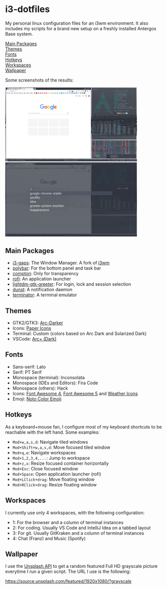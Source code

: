 # i3-dotfiles

My personal linux configuration files for an i3wm environment. It also includes my scripts for a brand new setup on a freshly installed Antergos Base system.

[Main Packages](#main-packages)</br>
[Themes](#themes)</br>
[Fonts](#fonts)</br>
[Hotkeys](#hotkeys)</br>
[Workspaces](#workspaces)</br>
[Wallpaper](#wallpaper)</br>

Some screenshots of the results:

<img src="screenshots/ws1+notif.png" width=420></img> <img src="screenshots/rofi.png" width=420></img>

## Main Packages

* [i3-gaps](https://github.com/Airblader/i3): The Window Manager. A fork of [i3wm](https://i3wm.org)
* [polybar](https://github.com/jaagr/polybar): For the bottom panel and task bar
* [compton](https://github.com/chjj/compton): Only for transparency
* [rofi](https://github.com/DaveDavenport/rofi): An application launcher
* [lightdm-gtk-greeter](https://wiki.archlinux.org/index.php/LightDM#Greeter): For login, lock and session selection
* [dunst](https://github.com/dunst-project/dunst): A notification daemon
* [terminator](https://gnometerminator.blogspot.fr/p/introduction.html): A terminal emulator

## Themes
* GTK2/GTK3: [Arc-Darker](https://github.com/horst3180/arc-theme)
* Icons: [Paper Icons](https://snwh.org/paper)
* Terminal: Custom (colors based on Arc Dark and Solarized Dark)
* VSCode: [Arc+ (Dark)](https://marketplace.visualstudio.com/items?itemName=ph-hawkins.arc-plus)

## Fonts

* Sans-serif: Lato
* Serif: PT Serif
* Monospace (terminal): Inconsolata
* Monospace (IDEs and Editors): Fira Code
* Monospace (others): Hack
* Icons: [Font Awesome 4](https://fontawesome.com/v4.7.0/), [Font Awesome 5](https://fontawesome.com/) and [Weather Icons](http://erikflowers.github.io/weather-icons/)
* Emoji: [Noto Color Emoji](https://www.google.com/get/noto/help/emoji/)

## Hotkeys

As a keyboard+mouse fan, I configure most of my keyboard shortcuts to be reachable with the left hand. Some examples:
* `Mod+w,a,s,d`: Navigate tiled windows
* `Mod+Shift+w,a,s,d`: Move focused tiled window
* `Mod+q,e`: Navigate workspaces
* `Mod+1,2,3,4,...`: Jump to workspace
* `Mod+z,x`: Resize focused container horizontally
* `Mod+Esc`: Close focused window
* `Mod+Space`: Open application launcher (rofi)
* `Mod+LClick+drag`: Move floating window
* `Mod+RClick+drag`: Resize floating window

## Workspaces

I currently use only 4 workspaces, with the following configuration:
* 1: For the browser and a column of terminal instances
* 2: For coding. Usually VS Code and IntelliJ Idea on a tabbed layout
* 3: For git. Usually GitKraken and a column of terminal instances
* 4: Chat (Franz) and Music (Spotify)

## Wallpaper

I use the [Unsplash API](https://source.unsplash.com/) to get a random featured Full HD grayscale picture everytime I run a given script. The URL I use is the following:

https://source.unsplash.com/featured/1920x1080/?grayscale
